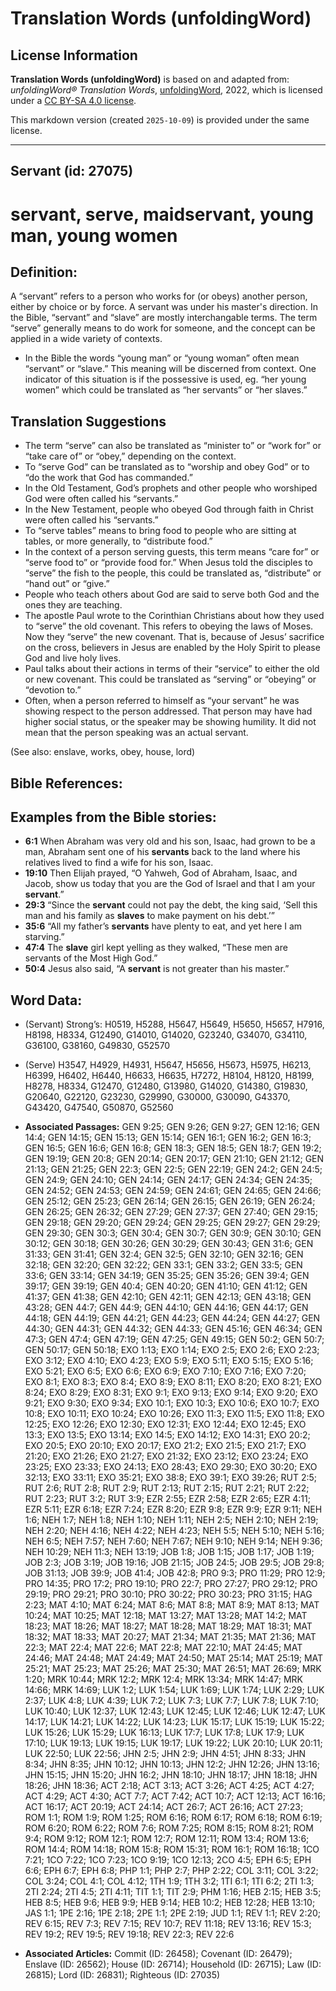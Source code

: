 # Translation Words (unfoldingWord)

## License Information

**Translation Words (unfoldingWord)** is based on and adapted from: _unfoldingWord® Translation Words_, [unfoldingWord](https://unfoldingword.org/utw), 2022, which is licensed under a [CC BY-SA 4.0 license](https://creativecommons.org/licenses/by-sa/4.0/legalcode.en).

This markdown version (created `2025-10-09`) is provided under the same license.



--------------------------------

## Servant (id: 27075)

servant, serve, maidservant, young man, young women
===================================================

Definition:
-----------

A “servant” refers to a person who works for (or obeys) another person, either by choice or by force. A servant was under his master's direction. In the Bible, “servant” and “slave” are mostly interchangable terms. The term “serve” generally means to do work for someone, and the concept can be applied in a wide variety of contexts.

* In the Bible the words “young man” or “young woman” often mean “servant” or “slave.” This meaning will be discerned from context. One indicator of this situation is if the possessive is used, eg. “her young women” which could be translated as “her servants” or “her slaves.”

Translation Suggestions
-----------------------

* The term “serve” can also be translated as “minister to” or “work for” or “take care of” or “obey,” depending on the context.
* To “serve God” can be translated as to “worship and obey God” or to “do the work that God has commanded.”
* In the Old Testament, God’s prophets and other people who worshiped God were often called his “servants.”
* In the New Testament, people who obeyed God through faith in Christ were often called his “servants.”
* To “serve tables” means to bring food to people who are sitting at tables, or more generally, to “distribute food.”
* In the context of a person serving guests, this term means “care for” or “serve food to” or “provide food for.” When Jesus told the disciples to “serve” the fish to the people, this could be translated as, “distribute” or “hand out” or “give.”
* People who teach others about God are said to serve both God and the ones they are teaching.
* The apostle Paul wrote to the Corinthian Christians about how they used to “serve” the old covenant. This refers to obeying the laws of Moses. Now they “serve” the new covenant. That is, because of Jesus’ sacrifice on the cross, believers in Jesus are enabled by the Holy Spirit to please God and live holy lives.
* Paul talks about their actions in terms of their “service” to either the old or new covenant. This could be translated as “serving” or “obeying” or “devotion to.”
* Often, when a person referred to himself as “your servant” he was showing respect to the person addressed. That person may have had higher social status, or the speaker may be showing humility. It did not mean that the person speaking was an actual servant.

(See also: enslave, works, obey, house, lord)

Bible References:
-----------------

Examples from the Bible stories:
--------------------------------

* **6:1** When Abraham was very old and his son, Isaac, had grown to be a man, Abraham sent one of his **servants** back to the land where his relatives lived to find a wife for his son, Isaac.
* **19:10** Then Elijah prayed, “O Yahweh, God of Abraham, Isaac, and Jacob, show us today that you are the God of Israel and that I am your **servant**.”
* **29:3** “Since the **servant** could not pay the debt, the king said, ‘Sell this man and his family as **slaves** to make payment on his debt.’”
* **35:6** “All my father’s **servants** have plenty to eat, and yet here I am starving.”
* **47:4** The **slave** girl kept yelling as they walked, “These men are servants of the Most High God.”
* **50:4** Jesus also said, “A **servant** is not greater than his master.”

Word Data:
----------

* (Servant) Strong’s: H0519, H5288, H5647, H5649, H5650, H5657, H7916, H8198, H8334, G12490, G14010, G14020, G23240, G34070, G34110, G36100, G38160, G49830, G52570
* (Serve) H3547, H4929, H4931, H5647, H5656, H5673, H5975, H6213, H6399, H6402, H6440, H6633, H6635, H7272, H8104, H8120, H8199, H8278, H8334, G12470, G12480, G13980, G14020, G14380, G19830, G20640, G22120, G23230, G29990, G30000, G30090, G43370, G43420, G47540, G50870, G52560

* **Associated Passages:** GEN 9:25; GEN 9:26; GEN 9:27; GEN 12:16; GEN 14:4; GEN 14:15; GEN 15:13; GEN 15:14; GEN 16:1; GEN 16:2; GEN 16:3; GEN 16:5; GEN 16:6; GEN 16:8; GEN 18:3; GEN 18:5; GEN 18:7; GEN 19:2; GEN 19:19; GEN 20:8; GEN 20:14; GEN 20:17; GEN 21:10; GEN 21:12; GEN 21:13; GEN 21:25; GEN 22:3; GEN 22:5; GEN 22:19; GEN 24:2; GEN 24:5; GEN 24:9; GEN 24:10; GEN 24:14; GEN 24:17; GEN 24:34; GEN 24:35; GEN 24:52; GEN 24:53; GEN 24:59; GEN 24:61; GEN 24:65; GEN 24:66; GEN 25:12; GEN 25:23; GEN 26:14; GEN 26:15; GEN 26:19; GEN 26:24; GEN 26:25; GEN 26:32; GEN 27:29; GEN 27:37; GEN 27:40; GEN 29:15; GEN 29:18; GEN 29:20; GEN 29:24; GEN 29:25; GEN 29:27; GEN 29:29; GEN 29:30; GEN 30:3; GEN 30:4; GEN 30:7; GEN 30:9; GEN 30:10; GEN 30:12; GEN 30:18; GEN 30:26; GEN 30:29; GEN 30:43; GEN 31:6; GEN 31:33; GEN 31:41; GEN 32:4; GEN 32:5; GEN 32:10; GEN 32:16; GEN 32:18; GEN 32:20; GEN 32:22; GEN 33:1; GEN 33:2; GEN 33:5; GEN 33:6; GEN 33:14; GEN 34:19; GEN 35:25; GEN 35:26; GEN 39:4; GEN 39:17; GEN 39:19; GEN 40:4; GEN 40:20; GEN 41:10; GEN 41:12; GEN 41:37; GEN 41:38; GEN 42:10; GEN 42:11; GEN 42:13; GEN 43:18; GEN 43:28; GEN 44:7; GEN 44:9; GEN 44:10; GEN 44:16; GEN 44:17; GEN 44:18; GEN 44:19; GEN 44:21; GEN 44:23; GEN 44:24; GEN 44:27; GEN 44:30; GEN 44:31; GEN 44:32; GEN 44:33; GEN 45:16; GEN 46:34; GEN 47:3; GEN 47:4; GEN 47:19; GEN 47:25; GEN 49:15; GEN 50:2; GEN 50:7; GEN 50:17; GEN 50:18; EXO 1:13; EXO 1:14; EXO 2:5; EXO 2:6; EXO 2:23; EXO 3:12; EXO 4:10; EXO 4:23; EXO 5:9; EXO 5:11; EXO 5:15; EXO 5:16; EXO 5:21; EXO 6:5; EXO 6:6; EXO 6:9; EXO 7:10; EXO 7:16; EXO 7:20; EXO 8:1; EXO 8:3; EXO 8:4; EXO 8:9; EXO 8:11; EXO 8:20; EXO 8:21; EXO 8:24; EXO 8:29; EXO 8:31; EXO 9:1; EXO 9:13; EXO 9:14; EXO 9:20; EXO 9:21; EXO 9:30; EXO 9:34; EXO 10:1; EXO 10:3; EXO 10:6; EXO 10:7; EXO 10:8; EXO 10:11; EXO 10:24; EXO 10:26; EXO 11:3; EXO 11:5; EXO 11:8; EXO 12:25; EXO 12:26; EXO 12:30; EXO 12:31; EXO 12:44; EXO 12:45; EXO 13:3; EXO 13:5; EXO 13:14; EXO 14:5; EXO 14:12; EXO 14:31; EXO 20:2; EXO 20:5; EXO 20:10; EXO 20:17; EXO 21:2; EXO 21:5; EXO 21:7; EXO 21:20; EXO 21:26; EXO 21:27; EXO 21:32; EXO 23:12; EXO 23:24; EXO 23:25; EXO 23:33; EXO 24:13; EXO 28:43; EXO 29:30; EXO 30:20; EXO 32:13; EXO 33:11; EXO 35:21; EXO 38:8; EXO 39:1; EXO 39:26; RUT 2:5; RUT 2:6; RUT 2:8; RUT 2:9; RUT 2:13; RUT 2:15; RUT 2:21; RUT 2:22; RUT 2:23; RUT 3:2; RUT 3:9; EZR 2:55; EZR 2:58; EZR 2:65; EZR 4:11; EZR 5:11; EZR 6:18; EZR 7:24; EZR 8:20; EZR 9:8; EZR 9:9; EZR 9:11; NEH 1:6; NEH 1:7; NEH 1:8; NEH 1:10; NEH 1:11; NEH 2:5; NEH 2:10; NEH 2:19; NEH 2:20; NEH 4:16; NEH 4:22; NEH 4:23; NEH 5:5; NEH 5:10; NEH 5:16; NEH 6:5; NEH 7:57; NEH 7:60; NEH 7:67; NEH 9:10; NEH 9:14; NEH 9:36; NEH 10:29; NEH 11:3; NEH 13:19; JOB 1:8; JOB 1:15; JOB 1:17; JOB 1:19; JOB 2:3; JOB 3:19; JOB 19:16; JOB 21:15; JOB 24:5; JOB 29:5; JOB 29:8; JOB 31:13; JOB 39:9; JOB 41:4; JOB 42:8; PRO 9:3; PRO 11:29; PRO 12:9; PRO 14:35; PRO 17:2; PRO 19:10; PRO 22:7; PRO 27:27; PRO 29:12; PRO 29:19; PRO 29:21; PRO 30:10; PRO 30:22; PRO 30:23; PRO 31:15; HAG 2:23; MAT 4:10; MAT 6:24; MAT 8:6; MAT 8:8; MAT 8:9; MAT 8:13; MAT 10:24; MAT 10:25; MAT 12:18; MAT 13:27; MAT 13:28; MAT 14:2; MAT 18:23; MAT 18:26; MAT 18:27; MAT 18:28; MAT 18:29; MAT 18:31; MAT 18:32; MAT 18:33; MAT 20:27; MAT 21:34; MAT 21:35; MAT 21:36; MAT 22:3; MAT 22:4; MAT 22:6; MAT 22:8; MAT 22:10; MAT 24:45; MAT 24:46; MAT 24:48; MAT 24:49; MAT 24:50; MAT 25:14; MAT 25:19; MAT 25:21; MAT 25:23; MAT 25:26; MAT 25:30; MAT 26:51; MAT 26:69; MRK 1:20; MRK 10:44; MRK 12:2; MRK 12:4; MRK 13:34; MRK 14:47; MRK 14:66; MRK 14:69; LUK 1:2; LUK 1:54; LUK 1:69; LUK 1:74; LUK 2:29; LUK 2:37; LUK 4:8; LUK 4:39; LUK 7:2; LUK 7:3; LUK 7:7; LUK 7:8; LUK 7:10; LUK 10:40; LUK 12:37; LUK 12:43; LUK 12:45; LUK 12:46; LUK 12:47; LUK 14:17; LUK 14:21; LUK 14:22; LUK 14:23; LUK 15:17; LUK 15:19; LUK 15:22; LUK 15:26; LUK 15:29; LUK 16:13; LUK 17:7; LUK 17:8; LUK 17:9; LUK 17:10; LUK 19:13; LUK 19:15; LUK 19:17; LUK 19:22; LUK 20:10; LUK 20:11; LUK 22:50; LUK 22:56; JHN 2:5; JHN 2:9; JHN 4:51; JHN 8:33; JHN 8:34; JHN 8:35; JHN 10:12; JHN 10:13; JHN 12:2; JHN 12:26; JHN 13:16; JHN 15:15; JHN 15:20; JHN 16:2; JHN 18:10; JHN 18:17; JHN 18:18; JHN 18:26; JHN 18:36; ACT 2:18; ACT 3:13; ACT 3:26; ACT 4:25; ACT 4:27; ACT 4:29; ACT 4:30; ACT 7:7; ACT 7:42; ACT 10:7; ACT 12:13; ACT 16:16; ACT 16:17; ACT 20:19; ACT 24:14; ACT 26:7; ACT 26:16; ACT 27:23; ROM 1:1; ROM 1:9; ROM 1:25; ROM 6:16; ROM 6:17; ROM 6:18; ROM 6:19; ROM 6:20; ROM 6:22; ROM 7:6; ROM 7:25; ROM 8:15; ROM 8:21; ROM 9:4; ROM 9:12; ROM 12:1; ROM 12:7; ROM 12:11; ROM 13:4; ROM 13:6; ROM 14:4; ROM 14:18; ROM 15:8; ROM 15:31; ROM 16:1; ROM 16:18; 1CO 7:21; 1CO 7:22; 1CO 7:23; 1CO 9:19; 1CO 12:13; 2CO 4:5; EPH 6:5; EPH 6:6; EPH 6:7; EPH 6:8; PHP 1:1; PHP 2:7; PHP 2:22; COL 3:11; COL 3:22; COL 3:24; COL 4:1; COL 4:12; 1TH 1:9; 1TH 3:2; 1TI 6:1; 1TI 6:2; 2TI 1:3; 2TI 2:24; 2TI 4:5; 2TI 4:11; TIT 1:1; TIT 2:9; PHM 1:16; HEB 2:15; HEB 3:5; HEB 8:5; HEB 9:6; HEB 9:9; HEB 9:14; HEB 10:2; HEB 12:28; HEB 13:10; JAS 1:1; 1PE 2:16; 1PE 2:18; 2PE 1:1; 2PE 2:19; JUD 1:1; REV 1:1; REV 2:20; REV 6:15; REV 7:3; REV 7:15; REV 10:7; REV 11:18; REV 13:16; REV 15:3; REV 19:2; REV 19:5; REV 19:18; REV 22:3; REV 22:6
* **Associated Articles:** Commit (ID: 26458); Covenant (ID: 26479); Enslave (ID: 26562); House (ID: 26714); Household (ID: 26715); Law (ID: 26815); Lord (ID: 26831); Righteous (ID: 27035)

